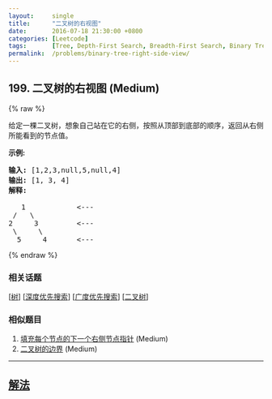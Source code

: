 ```yaml
---
layout:     single
title:      "二叉树的右视图"
date:       2016-07-18 21:30:00 +0800
categories: [Leetcode]
tags:       [Tree, Depth-First Search, Breadth-First Search, Binary Tree]
permalink:  /problems/binary-tree-right-side-view/
---
```


## 199. 二叉树的右视图 (Medium)

{% raw %}

<p>给定一棵二叉树，想象自己站在它的右侧，按照从顶部到底部的顺序，返回从右侧所能看到的节点值。</p>

<p><strong>示例:</strong></p>

<pre><strong>输入:</strong>&nbsp;[1,2,3,null,5,null,4]
<strong>输出:</strong>&nbsp;[1, 3, 4]
<strong>解释:
</strong>
   1            &lt;---
 /   \
2     3         &lt;---
 \     \
  5     4       &lt;---
</pre>

{% endraw %}

### 相关话题
  [[树](https://github.com/openset/leetcode/tree/master/tag/tree/README.md)]
  [[深度优先搜索](https://github.com/openset/leetcode/tree/master/tag/depth-first-search/README.md)]
  [[广度优先搜索](https://github.com/openset/leetcode/tree/master/tag/breadth-first-search/README.md)]
  [[二叉树](https://github.com/openset/leetcode/tree/master/tag/binary-tree/README.md)]

### 相似题目
  1. [填充每个节点的下一个右侧节点指针](/problems/populating-next-right-pointers-in-each-node) (Medium)
  1. [二叉树的边界](/problems/boundary-of-binary-tree) (Medium)

---

## [解法](https://github.com/openset/leetcode/tree/master/problems/binary-tree-right-side-view)
